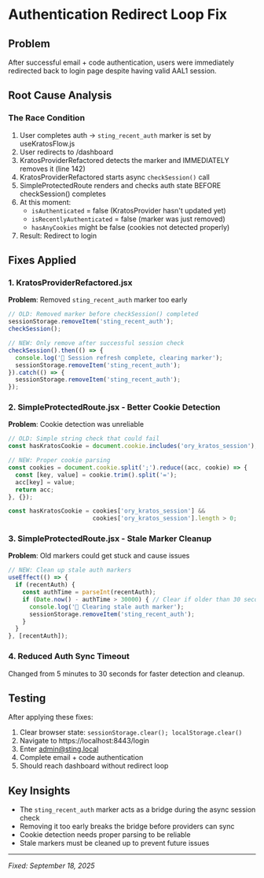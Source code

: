 # Authentication Redirect Loop Fix

## Problem
After successful email + code authentication, users were immediately redirected back to login page despite having valid AAL1 session.

## Root Cause Analysis

### The Race Condition
1. User completes auth → `sting_recent_auth` marker is set by useKratosFlow.js
2. User redirects to /dashboard
3. KratosProviderRefactored detects the marker and IMMEDIATELY removes it (line 142)
4. KratosProviderRefactored starts async `checkSession()` call
5. SimpleProtectedRoute renders and checks auth state BEFORE checkSession() completes
6. At this moment:
   - `isAuthenticated` = false (KratosProvider hasn't updated yet)
   - `isRecentlyAuthenticated` = false (marker was just removed)
   - `hasAnyCookies` might be false (cookies not detected properly)
7. Result: Redirect to login

## Fixes Applied

### 1. KratosProviderRefactored.jsx
**Problem**: Removed `sting_recent_auth` marker too early
```javascript
// OLD: Removed marker before checkSession() completed
sessionStorage.removeItem('sting_recent_auth');
checkSession();

// NEW: Only remove after successful session check
checkSession().then(() => {
  console.log('🔄 Session refresh complete, clearing marker');
  sessionStorage.removeItem('sting_recent_auth');
}).catch(() => {
  sessionStorage.removeItem('sting_recent_auth');
});
```

### 2. SimpleProtectedRoute.jsx - Better Cookie Detection
**Problem**: Cookie detection was unreliable
```javascript
// OLD: Simple string check that could fail
const hasKratosCookie = document.cookie.includes('ory_kratos_session');

// NEW: Proper cookie parsing
const cookies = document.cookie.split(';').reduce((acc, cookie) => {
  const [key, value] = cookie.trim().split('=');
  acc[key] = value;
  return acc;
}, {});

const hasKratosCookie = cookies['ory_kratos_session'] &&
                        cookies['ory_kratos_session'].length > 0;
```

### 3. SimpleProtectedRoute.jsx - Stale Marker Cleanup
**Problem**: Old markers could get stuck and cause issues
```javascript
// NEW: Clean up stale auth markers
useEffect(() => {
  if (recentAuth) {
    const authTime = parseInt(recentAuth);
    if (Date.now() - authTime > 30000) { // Clear if older than 30 seconds
      console.log('🧹 Clearing stale auth marker');
      sessionStorage.removeItem('sting_recent_auth');
    }
  }
}, [recentAuth]);
```

### 4. Reduced Auth Sync Timeout
Changed from 5 minutes to 30 seconds for faster detection and cleanup.

## Testing
After applying these fixes:
1. Clear browser state: `sessionStorage.clear(); localStorage.clear()`
2. Navigate to https://localhost:8443/login
3. Enter admin@sting.local
4. Complete email + code authentication
5. Should reach dashboard without redirect loop

## Key Insights
- The `sting_recent_auth` marker acts as a bridge during the async session check
- Removing it too early breaks the bridge before providers can sync
- Cookie detection needs proper parsing to be reliable
- Stale markers must be cleaned up to prevent future issues

---
*Fixed: September 18, 2025*